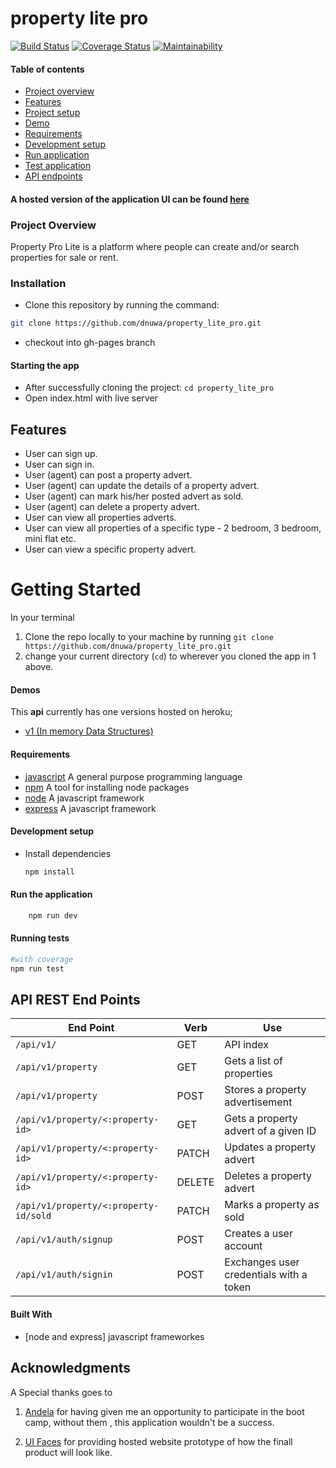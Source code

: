 # property lite pro
[![Build Status](https://travis-ci.org/dnuwa/property_lite_pro.svg?branch=develop)](https://travis-ci.org/dnuwa/property_lite_pro)              [![Coverage Status](https://coveralls.io/repos/github/dnuwa/property_lite_pro/badge.svg?branch=develop)](https://coveralls.io/github/dnuwa/property_lite_pro?branch=develop)                [![Maintainability](https://api.codeclimate.com/v1/badges/f160b5ab4d0c6f05ccab/maintainability)](https://codeclimate.com/github/dnuwa/property_lite_pro/maintainability)

#### Table of contents
- [Project overview](#overview)
- [Features](#features)
- [Project setup](#setup)
- [Demo](#demo)
- [Requirements](#req)
- [Development setup](#dev)
- [Run application](#run)
- [Test application](#test)
- [API endpoints](#endpoints)

#### A hosted version of the application UI can be found [here](https://dnuwa.github.io/property_lite_pro/UI/)

### Project Overview <a name="overview"/>
Property Pro Lite is a platform where people can create and/or search properties for sale or rent.

### Installation

- Clone this repository by running the command:

```bash
git clone https://github.com/dnuwa/property_lite_pro.git
```
- checkout into gh-pages branch

#### Starting the app

- After successfully cloning the project: `cd property_lite_pro`
- Open index.html with live server

## Features <a name="features"/>
- User can sign up.
- User can sign in.
- User (agent) can post a property advert.
- User (agent) can update the details of a property advert.
- User (agent) can mark his/her posted advert as sold.
- User (agent) can delete a property advert.
- User can view all properties adverts.
- User can view all properties of a specific type - 2 bedroom, 3 bedroom, mini flat etc.
- User can view a specific property advert.

# Getting Started <a name="setup"/>
In your terminal
1. Clone the repo locally to your machine by running `git clone https://github.com/dnuwa/property_lite_pro.git`
2. change your current directory (`cd`) to wherever you cloned the app in 1 above.

#### Demos <a name="demo"/>
This __api__ currently  has one versions hosted on heroku;
- [v1 (In memory Data Structures)](https://property-pro1.herokuapp.com/api/v1)

#### Requirements <a name="req"/>
- [javascript](https://developer.mozilla.org/en-US/docs/Web/JavaScript/Reference) A general purpose programming language
- [npm](https://docs.npmjs.com/about-npm/) A tool for installing node packages
- [node](https://nodejs.org/en/docs/)  A javascript framework
- [express](https://expressjs.com/en/api.html)  A javascript framework

#### Development setup <a name="dev"/>

- Install dependencies
  ```bash
  npm install
  ```
#### Run the application <a name="run"/>
```bash
    npm run dev
```

#### Running tests <a name="test"/>
```bash
#with coverage
npm run test
```

## API REST End Points <a name="endpoints"/>
| End Point                                           | Verb |Use                                            |
| ----------------------------------------------------|------|-----------------------------------------------|
|`/api/v1/`                                         |GET   |API index                                      |
|`/api/v1/property`                                |GET   |Gets a list of properties                      |
|`/api/v1/property`                                |POST  |Stores a property advertisement                     |
|`/api/v1/property/<:property-id>`                       |GET   |Gets a property advert of a given ID         |
|`/api/v1/property/<:property-id> `                      |PATCH |Updates a property advert                    |
|`/api/v1/property/<:property-id>`                        |DELETE|Deletes a property advert                   |
|`/api/v1/property/<:property-id/sold`               |PATCH   | Marks a property as sold          |
|`/api/v1/auth/signup`                              |POST  | Creates a user account                        |
|`/api/v1/auth/signin`                               |POST  |Exchanges  user credentials with a token       |


#### Built With
- [node and express] javascript frameworkes


## Acknowledgments
 A Special thanks goes to
1. [Andela](https://andela.com/) for having given me an opportunity to participate in the boot camp, without them , this application wouldn't be a success.

2. [UI Faces](https://dnuwa.github.io/property_lite_pro/UI/) for providing hosted website prototype of how the finall product will look like.

